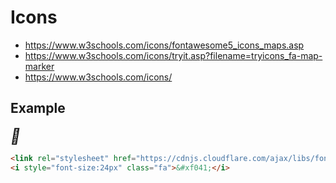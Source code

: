 # Icons 

- https://www.w3schools.com/icons/fontawesome5_icons_maps.asp
- https://www.w3schools.com/icons/tryit.asp?filename=tryicons_fa-map-marker
- https://www.w3schools.com/icons/

## Example 

<link rel="stylesheet" href="https://cdnjs.cloudflare.com/ajax/libs/font-awesome/4.7.0/css/font-awesome.min.css">
<i style="font-size:24px" class="fa">&#xf041;</i>

```html
<link rel="stylesheet" href="https://cdnjs.cloudflare.com/ajax/libs/font-awesome/4.7.0/css/font-awesome.min.css">
<i style="font-size:24px" class="fa">&#xf041;</i>
```

